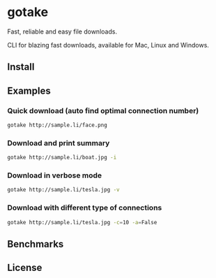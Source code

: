 # gotake

Fast, reliable and easy file downloads.   

CLI for blazing fast downloads, available for Mac, Linux and Windows.

## Install

## Examples

### Quick download (auto find optimal connection number)
```bash
gotake http://sample.li/face.png
```

### Download and print summary
```bash
gotake http://sample.li/boat.jpg -i
```

### Download in verbose mode
```bash
gotake http://sample.li/tesla.jpg -v
```

### Download with different type of connections
```bash
gotake http://sample.li/tesla.jpg -c=10 -a=False
```

## Benchmarks

## License

